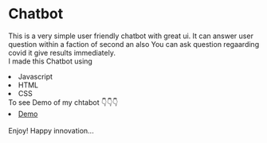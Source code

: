 # Chatbot 
This is a very simple user friendly chatbot with great ui. It can answer user question within a faction of second an also You can ask question regaarding covid it give results  immediately.
<br>I made this Chatbot using 
<li>Javascript
<li>HTML
<li>CSS
  <br>
To see Demo of my chtabot 👇👇👇
   <li><a href="https://co-chat-bddf3.web.app">Demo</a>
<br>
<br>
Enjoy!
Happy innovation...
